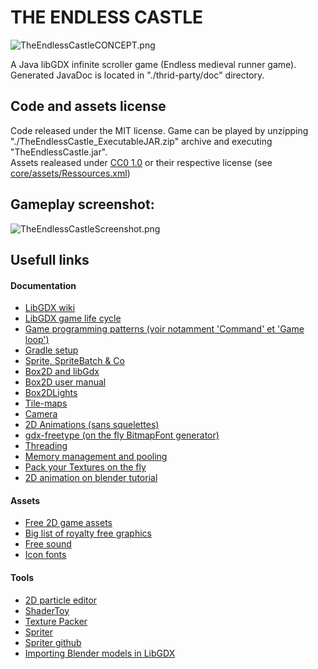 # THE ENDLESS CASTLE #

![TheEndlessCastleCONCEPT.png](http://i.imgur.com/4S5ilq0.png)

A Java libGDX infinite scroller game (Endless medieval runner game).  
Generated JavaDoc is located in "./thrid-party/doc" directory.

## Code and assets license ##
Code released under the MIT license.
Game can be played by unzipping "./TheEndlessCastle_ExecutableJAR.zip" archive and executing "TheEndlessCastle.jar".  
Assets realeased under [CC0 1.0](https://creativecommons.org/publicdomain/zero/1.0/) or their respective license (see [core/assets/Ressources.xml](https://github.com/PaulEmmanuelSotir/TheEndlessCastle/blob/master/core/assets/Resources.xml))

## Gameplay screenshot:
![TheEndlessCastleScreenshot.png](https://i.imgur.com/OC1MoiC.png)

## Usefull links ##
#### Documentation ####
* [LibGDX wiki](https://github.com/libgdx/libgdx/wiki/)
* [LibGDX game life cycle](https://github.com/libgdx/libgdx/wiki/The-life-cycle)
* [Game programming patterns (voir notamment 'Command' et 'Game loop') ](http://gameprogrammingpatterns.com/contents.html)
* [Gradle setup](https://github.com/libgdx/libgdx/wiki/Project-Setup-Gradle)
* [Sprite, SpriteBatch & Co](https://github.com/libgdx/libgdx/wiki/Spritebatch%2C-Textureregions%2C-and-Sprites)
* [Box2D and libGdx](https://github.com/libgdx/libgdx/wiki/Box2d)
* [Box2D user manual](http://box2d.org/manual.pdf)
* [Box2DLights](https://github.com/libgdx/box2dlights)
* [Tile-maps](https://github.com/libgdx/libgdx/wiki/Tile-maps)
* [Camera](https://github.com/libgdx/libgdx/wiki/Orthographic-camera)
* [2D Animations (sans squelettes)](https://github.com/libgdx/libgdx/wiki/2D-Animation)
* [gdx-freetype (on the fly BitmapFont generator)](http://www.badlogicgames.com/wordpress/?p=2300)
* [Threading](https://github.com/libgdx/libgdx/wiki/Threading)
* [Memory management and pooling](https://github.com/libgdx/libgdx/wiki/Memory-management)
* [Pack your Textures on the fly](http://www.badlogicgames.com/wordpress/?p=2297)
* [2D animation on blender tutorial](https://www.youtube.com/watch?v=34ybq05esdY)

#### Assets ####
* [Free 2D game assets](http://wimi5.com/best-free-2d-game-assets-html5-game-developers/)
* [Big list of royalty free graphics](http://www.pixelprospector.com/the-big-list-of-royalty-free-graphics/)
* [Free sound](http://www.freesound.org/)
* [Icon fonts](https://github.com/showcases/icon-fonts)

#### Tools ####
* [2D particle editor](https://github.com/libgdx/libgdx/wiki/2D-Particle-Editor/)
* [ShaderToy](https://www.shadertoy.com/)
* [Texture Packer](https://github.com/libgdx/libgdx/wiki/Texture-packer/)
* [Spriter](http://www.brashmonkey.com/index.htm)
* [Spriter github](https://github.com/Trixt0r/spriter)
* [Importing Blender models in LibGDX](https://github.com/libgdx/libgdx/wiki/Importing-Blender-models-in-LibGDX)
